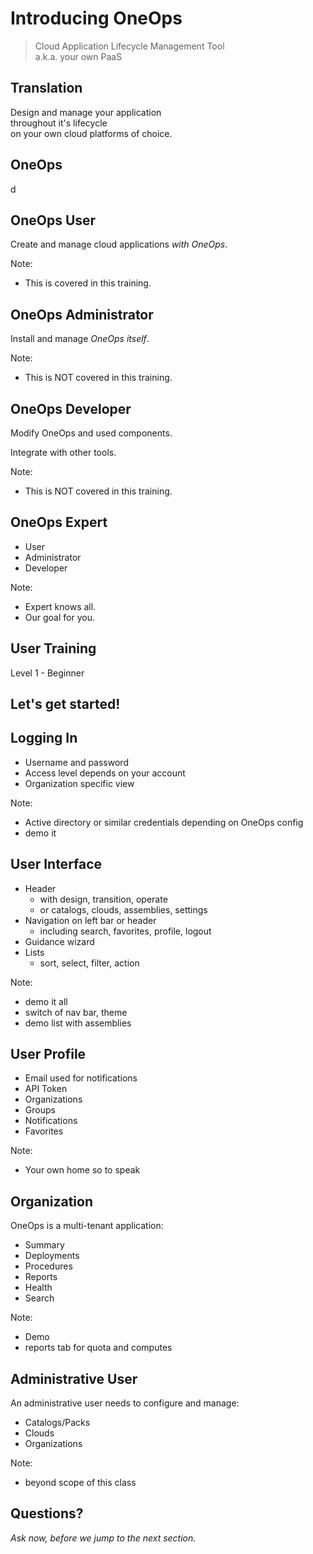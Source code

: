# Introducing OneOps

> Cloud Application Lifecycle Management Tool <br> a.k.a. your own PaaS


## Translation

Design and manage your application <br>
throughout it's lifecycle<br>
 on your own cloud platforms of choice.<br> 
 
<h2 class="yellow">OneOps</h2>d


## OneOps User

Create and manage cloud applications _with OneOps_.

Note:
- This is covered in this training.


## OneOps Administrator

Install and manage _OneOps itself_.

Note:
- This is NOT covered in this training.


## OneOps Developer

Modify OneOps and used components.

Integrate with other tools.

Note:
- This is NOT covered in this training.


## OneOps Expert

- User
- Administrator
- Developer

Note: 
- Expert knows all.
- Our goal for you.


## User Training

Level 1 - Beginner

<h2 class="yellow">Let's get started!</h2>


## Logging In

- Username and password
- Access level depends on your account
- Organization specific view 

Note:
- Active directory or similar credentials depending on OneOps config
- demo it


## User Interface

- Header
  - with design, transition, operate
  - or catalogs, clouds, assemblies, settings
- Navigation on left bar or header
  - including search, favorites, profile, logout
- Guidance wizard
- Lists
  - sort, select, filter, action

Note:
- demo it all
- switch of nav bar, theme
- demo list with assemblies


## User Profile

- Email used for notifications
- API Token
- Organizations
- Groups
- Notifications
- Favorites

Note:
- Your own home so to speak


## Organization

OneOps is a multi-tenant application:

- Summary
- Deployments
- Procedures
- Reports
- Health
- Search

Note:
- Demo
- reports tab for quota and computes


## Administrative User

An administrative user needs to configure and manage:

- Catalogs/Packs
- Clouds
- Organizations

Note:
- beyond scope of this class


## Questions? 

<em class="yellow">Ask now, before we jump to the next section.</em>
